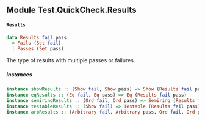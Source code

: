 ## Module Test.QuickCheck.Results

#### `Results`

``` purescript
data Results fail pass
  = Fails (Set fail)
  | Passes (Set pass)
```

The type of results with multiple passes or failures.

##### Instances
``` purescript
instance showResults :: (Show fail, Show pass) => Show (Results fail pass)
instance eqResults :: (Eq fail, Eq pass) => Eq (Results fail pass)
instance semiringResults :: (Ord fail, Ord pass) => Semiring (Results fail pass)
instance testableResults :: (Show fail) => Testable (Results fail pass)
instance arbResults :: (Arbitrary fail, Arbitrary pass, Ord fail, Ord pass) => Arbitrary (Results fail pass)
```


